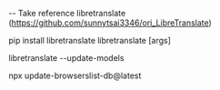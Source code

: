-- Take reference 
libretranslate  (https://github.com/sunnytsai3346/ori_LibreTranslate)

pip install libretranslate
libretranslate [args]

libretranslate --update-models

npx update-browserslist-db@latest

